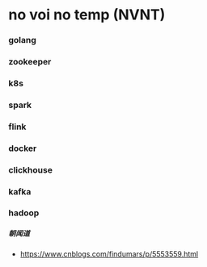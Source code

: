 # no voi no temp (NVNT)

### golang

### zookeeper

### k8s

### spark

### flink

### docker

### clickhouse

### kafka

### hadoop

##### 朝闻道
* https://www.cnblogs.com/findumars/p/5553559.html


